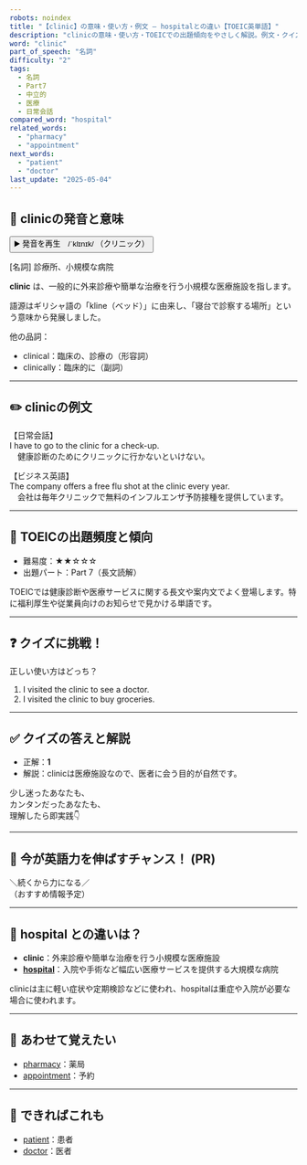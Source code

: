 ```yaml
---
robots: noindex
title: "【clinic】の意味・使い方・例文 ― hospitalとの違い【TOEIC英単語】"
description: "clinicの意味・使い方・TOEICでの出題傾向をやさしく解説。例文・クイズ付きでhospitalとの違いもわかりやすく学べます。"
word: "clinic"
part_of_speech: "名詞"
difficulty: "2"
tags:
  - 名詞
  - Part7
  - 中立的
  - 医療
  - 日常会話
compared_word: "hospital"
related_words:
  - "pharmacy"
  - "appointment"
next_words:
  - "patient"
  - "doctor"
last_update: "2025-05-04"
---
```


## 🔰 clinicの発音と意味

<button class="play-audio" onclick="playTTS('clinic')">
  <span class="play-audio-main">
    ▶️ 発音を再生　/ˈklɪnɪk/
  </span>
  <span class="play-audio-sub">
    （クリニック）
  </span>
</button>

[名詞] 診療所、小規模な病院

**clinic** は、一般的に外来診療や簡単な治療を行う小規模な医療施設を指します。

語源はギリシャ語の「kline（ベッド）」に由来し、「寝台で診察する場所」という意味から発展しました。

他の品詞：  
- clinical：臨床の、診療の（形容詞）
- clinically：臨床的に（副詞）

---

## ✏️ clinicの例文

【日常会話】  
I have to go to the clinic for a check-up.  
　健康診断のためにクリニックに行かないといけない。

【ビジネス英語】  
The company offers a free flu shot at the clinic every year.  
　会社は毎年クリニックで無料のインフルエンザ予防接種を提供しています。

---

## 🎯 TOEICの出題頻度と傾向

- 難易度：★★☆☆☆
- 出題パート：Part 7（長文読解）

TOEICでは健康診断や医療サービスに関する長文や案内文でよく登場します。特に福利厚生や従業員向けのお知らせで見かける単語です。

---

## ❓ クイズに挑戦！

正しい使い方はどっち？

1. I visited the clinic to see a doctor.  
2. I visited the clinic to buy groceries.

---

## ✅ クイズの答えと解説

- 正解：**1**
- 解説：clinicは医療施設なので、医者に会う目的が自然です。

少し迷ったあなたも、  
カンタンだったあなたも、  
理解したら即実践👇️

---

## 🚀 今が英語力を伸ばすチャンス！ (PR)

<div class="info-center">
＼続くから力になる／<br>  
（おすすめ情報予定）
</div>

---

## 🤔  hospital との違いは？

- **clinic**：外来診療や簡単な治療を行う小規模な医療施設
- **[hospital](/hospital)**：入院や手術など幅広い医療サービスを提供する大規模な病院

clinicは主に軽い症状や定期検診などに使われ、hospitalは重症や入院が必要な場合に使われます。

---

## 🧩 あわせて覚えたい

- [pharmacy](/pharmacy)：薬局
- [appointment](/appointment)：予約

---

## 📖 できればこれも

- [patient](/patient)：患者
- [doctor](/doctor)：医者

<!-- cvid: aid23_bid33 -->
